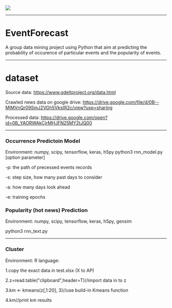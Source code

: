 <div>
<img src="https://github.com/moment-of-peace/EventForecast/blob/master/2015-event-forecast-art_0.JPG"></img>
</div>

-----------------------
# EventForecast
 A group data mining project using Python that aim at predicting the probability of occurence of particular events and the popularity of events.
****************************************************************************
# dataset
Source data: https://www.gdeltproject.org/data.html

Crawled news data on google drive: https://drive.google.com/file/d/0B--MjMVnQr09SmJ2VGh5VkstR2c/view?usp=sharing

Processed data: https://drive.google.com/open?id=0B_YAORWAkCjrMHJFN25MY2tJQ00
*****************************************************************************
### Occurrence Predictoin Model 
Environment: numpy, scipy, tensorflow, keras, h5py
python3 rnn_model.py [option parameter]

-p: the path of precessed events records

-s: step size, how many past days to consider

-a: how many days look ahead

-e: training epochs

### Popularity (hot news) Prediction 
Environment: numpy, scipy, tensorflow, keras, h5py, gensim

python3 rnn_text.py
*****************************************************************************
### Cluster 
Environment: R language:

1.copy the exact data in test.xlsx (X to AP)

2.z=read.table("clipboard",header=T)//import data in to z

3.km <- kmeans(z[,1:20], 3)//use build-in Kmeans function

4.km//print km results

